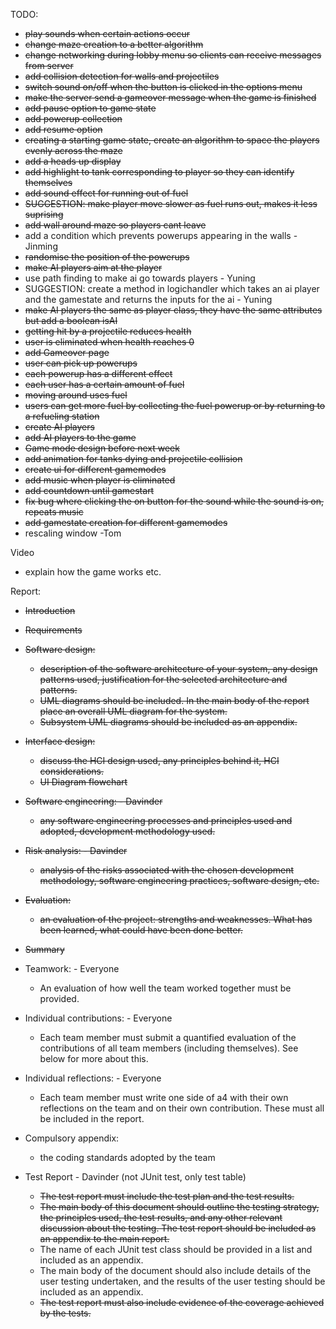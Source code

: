 TODO:

- ~~play sounds when certain actions occur~~
- ~~change maze creation to a better algorithm~~
- ~~change networking during lobby menu so clients can receive messages from server~~
- ~~add collision detection for walls and projectiles~~
- ~~switch sound on/off when the button is clicked in the options menu~~
- ~~make the server send a gameover message when the game is finished~~
- ~~add pause option to game state~~
- ~~add powerup collection~~ 
- ~~add resume option~~
- ~~creating a starting game state, create an algorithm to space the players evenly across the maze~~
- ~~add a heads up display~~
- ~~add highlight to tank corresponding to player so they can identify themselves~~
- ~~add sound effect for running out of fuel~~
- ~~SUGGESTION: make player move slower as fuel runs out, makes it less suprising~~
- ~~add wall around maze so players cant leave~~
- add a condition which prevents powerups appearing in the walls -Jinming
- ~~randomise the position of the powerups~~
- ~~make AI players aim at the player~~  
- use path finding to make ai go towards players - Yuning
- SUGGESTION: create a method in logichandler which takes an ai player and the gamestate and returns the inputs for the ai - Yuning
- ~~make AI players the same as player class, they have the same attributes but add a boolean isAI~~
- ~~getting hit by a projectile reduces health~~
- ~~user is eliminated when health reaches 0~~
- ~~add Gameover page~~
- ~~user can pick up powerups~~
- ~~each powerup has a different effect~~
- ~~each user has a certain amount of fuel~~
- ~~moving around uses fuel~~
- ~~users can get more fuel by collecting the fuel powerup or by returning to a refueling station~~ 
- ~~create AI players~~
- ~~add AI players to the game~~
- ~~Game mode design before next week~~
- ~~add animation for tanks dying and projectile collision~~
- ~~create ui for different gamemodes~~
- ~~add music when player is eliminated~~
- ~~add countdown until gamestart~~
- ~~fix bug where clicking the on button for the sound while the sound is on, repeats music~~
- ~~add gamestate creation for different gamemodes~~
- rescaling window -Tom

Video
- explain how the game works etc.


Report:
- ~~Introduction~~
- ~~Requirements~~
- ~~Software design:~~
    - ~~description of the software architecture of your system, any design patterns used, justification for the selected architecture and patterns.~~ 
	- ~~UML diagrams should be included. In the main body of the report place an overall UML diagram for the system.~~
	- ~~Subsystem UML diagrams should be included as an appendix.~~
- ~~Interface design:~~
	- ~~discuss the HCI design used, any principles behind it, HCI considerations.~~
	- ~~UI Diagram flowchart~~
- ~~Software engineering: - Davinder~~
    - ~~any software engineering processes and principles used and adopted, development methodology used.~~
- ~~Risk analysis: - Davinder~~
    - ~~analysis of the risks associated with the chosen development methodology, software engineering practices, software design, etc.~~
- ~~Evaluation:~~
    - ~~an evaluation of the project: strengths and weaknesses. What has been learned, what could have been done better.~~
-	~~Summary~~

- Teamwork: - Everyone
    - An evaluation of how well the team worked together must be provided.
- Individual contributions: - Everyone
    - Each team member must submit a quantified evaluation of the contributions of all team members (including themselves). See below for more about this.
- Individual reflections: - Everyone
    - Each team member must write one side of a4 with their own reflections on the team and on their own contribution. These must all be included in the report.
- Compulsory appendix: 
    - the coding standards adopted by the team


- Test Report - Davinder (not JUnit test, only test table)
    - ~~The test report must include the test plan and the test results.~~ 
    - ~~The main body of this document should outline the testing strategy, the principles used, the test results, and any other relevant discussion about the testing. The test report should be included as an appendix to the main report.~~
    - The name of each JUnit test class should be provided in a list and included as an appendix. 
    - The main body of the document should also include details of the user testing undertaken, and the results of the user testing should be included as an appendix. 
    - ~~The test report must also include evidence of the coverage achieved by the tests.~~